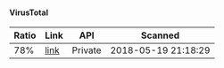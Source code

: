 #### VirusTotal
| Ratio      | Link         | API         | Scanned     |
|------------|--------------|-------------|-------------|
| 78% | [link](https://www.virustotal.com/file/befb88b89c2eb401900a68e9f5b78764203f2b48264fcc3f7121bf04a57fd408/analysis/1526764709/) | Private | 2018-05-19 21:18:29 |

